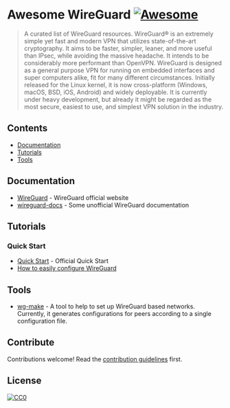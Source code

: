 # Awesome WireGuard [![Awesome](https://awesome.re/badge.svg)](https://awesome.re)

> A curated list of WireGuard resources. WireGuard® is an extremely simple yet fast and modern VPN that utilizes state-of-the-art cryptography. It aims to be faster, simpler, leaner, and more useful than IPsec, while avoiding the massive headache. It intends to be considerably more performant than OpenVPN. WireGuard is designed as a general purpose VPN for running on embedded interfaces and super computers alike, fit for many different circumstances. Initially released for the Linux kernel, it is now cross-platform (Windows, macOS, BSD, iOS, Android) and widely deployable. It is currently under heavy development, but already it might be regarded as the most secure, easiest to use, and simplest VPN solution in the industry.

## Contents

- [Documentation](#documentation)
- [Tutorials](#tutorials)
- [Tools](#tools)

## Documentation

- [WireGuard](https://www.wireguard.com) - WireGuard official website
- [wireguard-docs](https://github.com/pirate/wireguard-docs) - Some unofficial WireGuard documentation

## Tutorials

### Quick Start

- [Quick Start](https://www.wireguard.com/quickstart/) - Official Quick Start
- [How to easily configure WireGuard](https://www.stavros.io/posts/how-to-configure-wireguard/)

## Tools

- [wg-make](https://github.com/tevino/wg-make) - A tool to help to set up WireGuard based networks. Currently, it generates configurations for peers according to a single configuration file.

## Contribute

Contributions welcome! Read the [contribution guidelines](contributing.md) first.

## License

[![CC0](https://mirrors.creativecommons.org/presskit/buttons/88x31/svg/cc-zero.svg)](https://creativecommons.org/publicdomain/zero/1.0)
